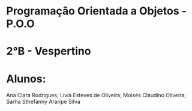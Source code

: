 
# Programação Orientada a Objetos - P.O.O
# 2°B - Vespertino
# Alunos: 
Ana Clara Rodrigues;
Lívia Esteves de Oliveira;
Moisés Claudino Oliveira;
Sarha Sthefanny Araripe Silva
